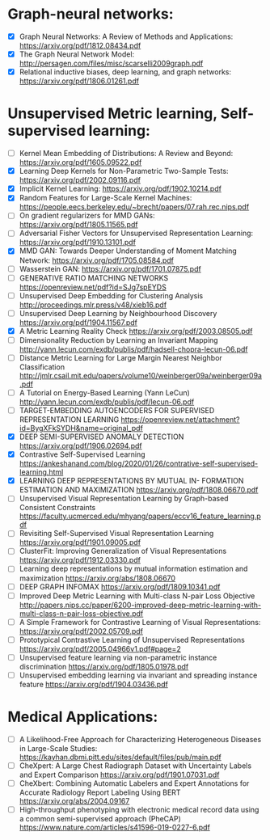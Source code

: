 # Graph-neural networks:
- [X] Graph Neural Networks: A Review of Methods and Applications: https://arxiv.org/pdf/1812.08434.pdf
- [X] The Graph Neural Network Model: http://persagen.com/files/misc/scarselli2009graph.pdf
- [X] Relational inductive biases, deep learning, and graph networks: https://arxiv.org/pdf/1806.01261.pdf

# Unsupervised Metric learning, Self-supervised learning:
- [ ] Kernel Mean Embedding of Distributions: A Review and Beyond: https://arxiv.org/pdf/1605.09522.pdf
- [X] Learning Deep Kernels for Non-Parametric Two-Sample Tests: https://arxiv.org/pdf/2002.09116.pdf
- [X] Implicit Kernel Learning: https://arxiv.org/pdf/1902.10214.pdf
- [X] Random Features for Large-Scale Kernel Machines: https://people.eecs.berkeley.edu/~brecht/papers/07.rah.rec.nips.pdf
- [ ] On gradient regularizers for MMD GANs: https://arxiv.org/pdf/1805.11565.pdf
- [ ] Adversarial Fisher Vectors for Unsupervised Representation Learning: https://arxiv.org/pdf/1910.13101.pdf
- [X] MMD GAN: Towards Deeper Understanding of Moment Matching Network: https://arxiv.org/pdf/1705.08584.pdf
- [ ] Wasserstein GAN: https://arxiv.org/pdf/1701.07875.pdf
- [ ] GENERATIVE RATIO MATCHING NETWORKS https://openreview.net/pdf?id=SJg7spEYDS
- [ ] Unsupervised Deep Embedding for Clustering Analysis http://proceedings.mlr.press/v48/xieb16.pdf
- [ ] Unsupervised Deep Learning by Neighbourhood Discovery https://arxiv.org/pdf/1904.11567.pdf
- [X] A Metric Learning Reality Check https://arxiv.org/pdf/2003.08505.pdf
- [ ] Dimensionality Reduction by Learning an Invariant Mapping http://yann.lecun.com/exdb/publis/pdf/hadsell-chopra-lecun-06.pdf
- [ ] Distance Metric Learning for Large Margin
Nearest Neighbor Classification http://jmlr.csail.mit.edu/papers/volume10/weinberger09a/weinberger09a.pdf
- [ ] A Tutorial on Energy-Based Learning (Yann LeCun) http://yann.lecun.com/exdb/publis/pdf/lecun-06.pdf
- [ ] TARGET-EMBEDDING AUTOENCODERS FOR SUPERVISED REPRESENTATION LEARNING https://openreview.net/attachment?id=BygXFkSYDH&name=original_pdf
- [X] DEEP SEMI-SUPERVISED ANOMALY DETECTION https://arxiv.org/pdf/1906.02694.pdf
- [X] Contrastive Self-Supervised Learning https://ankeshanand.com/blog/2020/01/26/contrative-self-supervised-learning.html
- [X] LEARNING DEEP REPRESENTATIONS BY MUTUAL IN- FORMATION ESTIMATION AND MAXIMIZATION https://arxiv.org/pdf/1808.06670.pdf
- [ ] Unsupervised Visual Representation Learning by Graph-based Consistent Constraints https://faculty.ucmerced.edu/mhyang/papers/eccv16_feature_learning.pdf
- [ ] Revisiting Self-Supervised Visual Representation Learning https://arxiv.org/pdf/1901.09005.pdf
- [ ] ClusterFit: Improving Generalization of Visual Representations https://arxiv.org/pdf/1912.03330.pdf
- [ ] Learning deep representations by mutual information estimation and maximization https://arxiv.org/abs/1808.06670
- [ ] DEEP GRAPH INFOMAX https://arxiv.org/pdf/1809.10341.pdf
- [ ] Improved Deep Metric Learning with Multi-class N-pair Loss Objective http://papers.nips.cc/paper/6200-improved-deep-metric-learning-with-multi-class-n-pair-loss-objective.pdf
- [ ] A Simple Framework for Contrastive Learning of Visual Representations: https://arxiv.org/pdf/2002.05709.pdf
- [ ] Prototypical Contrastive Learning of Unsupervised Representations https://arxiv.org/pdf/2005.04966v1.pdf#page=2
- [ ] Unsupervised feature learning via non-parametric instance discrimination https://arxiv.org/pdf/1805.01978.pdf
- [ ] Unsupervised embedding learning via invariant and spreading instance feature https://arxiv.org/pdf/1904.03436.pdf
# Medical Applications:
- [ ] A Likelihood-Free Approach for Characterizing Heterogeneous Diseases in Large-Scale Studies: https://kayhan.dbmi.pitt.edu/sites/default/files/pub/main.pdf
- [ ] CheXpert: A Large Chest Radiograph Dataset with Uncertainty Labels and Expert Comparison https://arxiv.org/pdf/1901.07031.pdf
- [ ] CheXbert: Combining Automatic Labelers and Expert Annotations for Accurate Radiology Report Labeling Using BERT https://arxiv.org/abs/2004.09167
- [ ] High-throughput phenotyping with electronic medical record data using a common semi-supervised approach (PheCAP) https://www.nature.com/articles/s41596-019-0227-6.pdf
